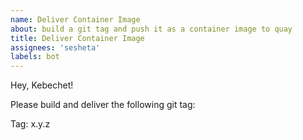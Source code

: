 ```yaml
---
name: Deliver Container Image
about: build a git tag and push it as a container image to quay
title: Deliver Container Image
assignees: 'sesheta'
labels: bot
---
```


Hey, Kebechet!

Please build and deliver the following git tag:

Tag: x.y.z
